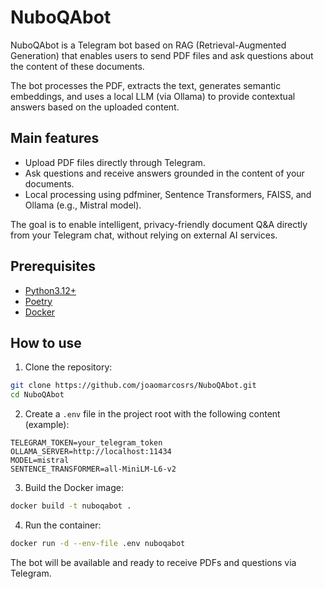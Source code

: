 # NuboQAbot

NuboQAbot is a Telegram bot based on RAG (Retrieval-Augmented Generation) that enables users to send PDF files and ask questions about the content of these documents.

The bot processes the PDF, extracts the text, generates semantic embeddings, and uses a local LLM (via Ollama) to provide contextual answers based on the uploaded content.

## Main features
- Upload PDF files directly through Telegram.
- Ask questions and receive answers grounded in the content of your documents.
- Local processing using pdfminer, Sentence Transformers, FAISS, and Ollama (e.g., Mistral model).

The goal is to enable intelligent, privacy-friendly document Q&A directly from your Telegram chat, without relying on external AI services.

## Prerequisites
- [Python3.12+](https://www.python.org/downloads/)
- [Poetry](https://python-poetry.org/docs/#installation)
- [Docker](https://docs.docker.com/get-docker/)

## How to use

1. Clone the repository:

```bash
git clone https://github.com/joaomarcosrs/NuboQAbot.git
cd NuboQAbot
```

2. Create a `.env` file in the project root with the following content (example):

```env
TELEGRAM_TOKEN=your_telegram_token
OLLAMA_SERVER=http://localhost:11434
MODEL=mistral
SENTENCE_TRANSFORMER=all-MiniLM-L6-v2
```

3. Build the Docker image:

```bash
docker build -t nuboqabot .
```

4. Run the container:

```bash
docker run -d --env-file .env nuboqabot
```

The bot will be available and ready to receive PDFs and questions via Telegram.
